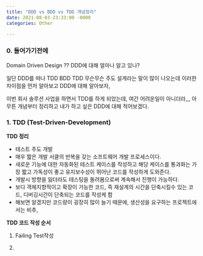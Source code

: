 ```yaml
---
title: "DDD vs BDD vs TDD 개념정리"
date: 2021-08-03-23:33:00 -0000
categories: Other

---
```


### 0. 들어가기전에

Domain Driven Design ?? DDD에 대해 얼마나 알고 있나?

일단 DDD를 떠나 TDD BDD TDD 무슨무슨 주도 설게라는 말이 많이 나오는데 이러한 차이점을 먼저 알아보고 DDD에 대해 알아보자,

이번 회사 솔루션 사업을 하면서 TDD를 하게 되었는데, 여간 어려운일이 아니더라,,, 아무튼 개념부터 정리하고 내가 하고 싶은 DDD에 대해 적어보겠다.

### 1. TDD (Test-Driven-Development)

__TDD 정리__
- 테스트 주도 개발
- 매우 짧은 개발 서클의 반복을 갖는 소프트웨어 개발 프로세스이다.
- 새로운 기능에 대한 자동화된 테스트 케이스를 작성하고 해당 케이스를 통과화는 가장 짧고 가독성이 좋고 유지보수성이 뛰어난 코드를 작성하게 도와준다.
- 개발시 방향을 잃더라도 테스팅을 돌려봄으로써 계속해서 진행이 가능하다.
- 보다 객체지향적이고 확장이 가능한 코드, 즉 재설계의 시간을 단축시킬수 있는 코드, 디버깅시간이 단축되는 코드를 작성케 함
- 해보면 알겠지만 코드량이 굉장히 많이 늘기 때문에, 생산성을 요구하는 프로젝트에서는 비추,

__TDD 코드 작성 순서__
1. Failing Test작성
   
2. 